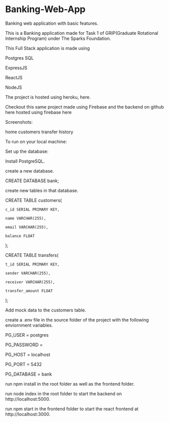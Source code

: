 # Banking-Web-App
Banking web application with basic features.

This is a Banking application made for Task 1 of GRIP(Graduate Rotational Internship Program) under The Sparks Foundation.

This Full Stack application is made using

Postgres SQL

ExpressJS

ReactJS

NodeJS

The project is hosted using heroku, here.

Checkout this same project made using Firebase and the backend on github here hosted using firebase here

Screenshots:

home customers transfer history

To run on your local machine:

Set up the database:

Install PostgreSQL.

create a new database.

CREATE DATABASE bank;

create new tables in that database.

CREATE TABLE customers(

    c_id SERIAL PRIMARY KEY,

    name VARCHAR(255),

    email VARCHAR(255),

    balance FLOAT

);

CREATE TABLE transfers(

    t_id SERIAL PRIMARY KEY,

    sender VARCHAR(255),

    receiver VARCHAR(255),

    transfer_amount FLOAT

);

Add mock data to the customers table.

create a .env file in the source folder of the project with the following enviornment variables.

PG_USER = postgres

PG_PASSWORD = <password of the postgres user>

PG_HOST = localhost

PG_PORT = 5432

PG_DATABASE = bank

run npm install in the root folder as well as the frontend folder.

run node index in the root folder to start the backend on http://localhost:5000.

run npm start in the frontend folder to start the react frontend at http://localhost:3000.
